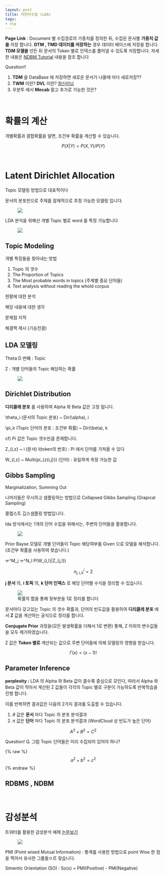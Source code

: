 ```yaml
---
layout: post
title: 자연어수업 (LDA)
tags: 
- nlp
---
```


**Page Link** : Document 별 수집경로의 가중치를 정의한 뒤, 수집된 문서별 **가중치 값을** 저장 합니다.
**DTM , TMD 데이터를 저장하는** 경우 데이터 베이스에 저장을 합니다. **TDM 모델을** 만든 뒤 문서의 Token 별로 인덱스를 풀어낼 수 있도록 저장합니다. 자세한 내용은 [NDBM Tutorial](https://franz.com/support/tutorials/ndbm-tutorial.htm) 내용을 참조 합니다

Question!!
1. **TDM** 을 DataBase 에 저장하면 새로운 문서가 나올때 마다 새로저장??
1. **TWM** 이란? **DVL** 이란? [참신러닝](https://leechamin.tistory.com/141)
2. 우분투 에서 **Mecab** 말고 추가로 가능한 것은?

<br/>

# 확률의 계산

개별확률과 결합확률을 알면, 조건부 확률을 계산할 수 있습니다.

$$ P(X|Y) = P(X,Y) / P(Y) $$

<br/>

# Latent Dirichlet Allocation

Topic 모델링 방법으로 대표적이다

문서의 분포만으로 주제를 잠재적으로 추정 가능한 모델링 입니다.

<figure class="align-center">
  <img src="https://www.mathworks.com/help/examples/textanalytics/win64/FitLDAModelToWordCountMatrixExample_01.png">
  <figcaption></figcaption>
</figure>

LDA 분석을 위해선 개별 Topic 별로 word 를 특정 가능합니다

<figure class="align-center">
  <img src="http://nlpx.net/wp/wp-content/uploads/2016/01/LDA_image2.jpg">
  <figcaption></figcaption>
</figure>

## Topic Modeling

개별 특징들을 찾아내는 방법
1. Topic 의 갯수
2. The Proportion of Topics  
3. The Most probable words in topics (주제별 중요 단어들)
4. Text analysis without reading the whold corpus 

현황에 대한 분석 

해당 내용에 대한 생각

문제점 지적

해결책 제시 (기승전결)

## LDA 모델링

Theta D 번쨰 : Topic

Z : 개별 단어들의 Topic 해당하는 확률

<figure class="align-center">
  <img src="https://miro.medium.com/max/882/1*pZo_IcxW1GVuH2vQKdoIMQ.jpeg">
  <figcaption></figcaption>
</figure>

## Dirichlet Distribution

**디리클레 분포** 를 사용하여 Alpha 와 Beta 값은 고정 됩니다.

\theta_i (문서의 Topic 분포) ~ Dir(\alpha), i 

\pi_k (Topic 단어의 분포 : 조건부 확률) ~ Dir(\beta), k

cf) Pi 값은 Topic 갯수만큼 존재합니다.

Z_{i,z} ~ i (문서) l(token의 번호)  : Pi 에서 단어를 가져올 수 있다

W_{i,z} ~ Multi(pi_{z{i,j}}) (단어) : 유일하게 측정 가능한 값


## Gibbs Sampling

Marginalization, Summing Out

나머지들은 무시하고 샘플링하는 방법으로 Collapsed Gibbs Sampling (Grapical Sampling)

콜렙스트 깁스샘플링 방법입니다.

lda 방식에서는 1개의 단어 수집을 위해서는, 주변의 단어들을 활용합니다. 

<figure class="align-center">
  <img src="https://i.stack.imgur.com/EuSz5.png">
  <figcaption></figcaption>
</figure>

Prior Bayse 모델로 개별 단어들이 Topic 해당여부를 Given 으로 모델을 해석합니다. (조건부 확률을 사용하여 찾습니다.)

ㅠ^M_j   ㅠ^N_l P(W_{i,l}|Z_{j,l})

$$ n^{i}_{j,i,k} = 2 $$

**j 문서** 의, **i 토픽** 의, **k 단어 인덱스** 로 해당 단어별 수식을 정리할 수 있습니다.

<figure class="align-center">
  <img src="https://i.stack.imgur.com/DujEH.png">
  <figcaption> 확률의 합을 통해 뒷부분을 1로 정리를 합니다</figcaption>
</figure>

문서마다 갖고있는 Topic 의 갯수 확률과, 단어의 빈도값을 활용하여 **디리클레 분포** 에서 **Z** 값을 계산하는 공식으로 정리를 합니다.

**Conjugate Prior** 과정을(모든 발생확률을 더해서 1로 변환) 통해, Z 이외의 변수값들을 모두 제거하였습니다.

Z 값은 **Token 별로** 계산되는 값으로 주변 단어들에 의해 모델링의 영향을 받습니다.

$$\Gamma(x) = (x-1)!$$

## Parameter Inference

**perplexity :** LDA 의 Alpha 와 Beta 값이 클수록 중심으로 모인다, 따라서 Alpha 와 Beta 값이 작아서 계산된 Z 값들이 각각의 Topic 별로 구분이 가능하도록 반복학습을 진행 합니다.

이를 반복하면 결과값은 다음의 2가지 결과를 도출할 수 있습니다.

1. $\theta$ 값은 **문서** 마다 Topic 의 분포 분석결과 
2. $\pi$ 값은 **단어** 마다 Topic 의 분포 분석결과 (WordCloud 상 빈도가 높은 단어)


$$A^2 + B^2 = C^2$$

Question!
Q. 그럼 Topic 단어들은 미리 수집되어 있어야 하나?

{% raw %}
$$a^2 + b^2 = c^2$$
{% endraw %}

## RDBMS , NDBM

<br/>

# 감성분석

트위터를 활용한 감성분석 예제 [논문보기](http://etf-central.com/2010/10/21/update-j-bollen-h-mao-x-j-zeng-twitter-mood-predicts-the-stock-market/)

<figure class="align-center">
  <img src="http://etf-central.com/wp-content/uploads/2010/10/20101021_twitter_zscore_2.jpg">
  <figcaption></figcaption>
</figure>

PMI (Point wised Mutual Information) : 통계를 사용한 방법으로 point Wise 한 점을 찍어서 유사한 그룹들ㅇ르 찾습니다.

Simentic Orientation (SO) : So(x) = PMI(Positive) - PMI(Negative)